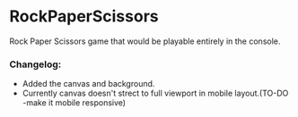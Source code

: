 
# RockPaperScissors

Rock Paper Scissors game that would be playable entirely in the console.

### Changelog:

* Added the canvas and background.
* Currently canvas doesn't strect to full viewport in mobile layout.(TO-DO -make it mobile responsive)
